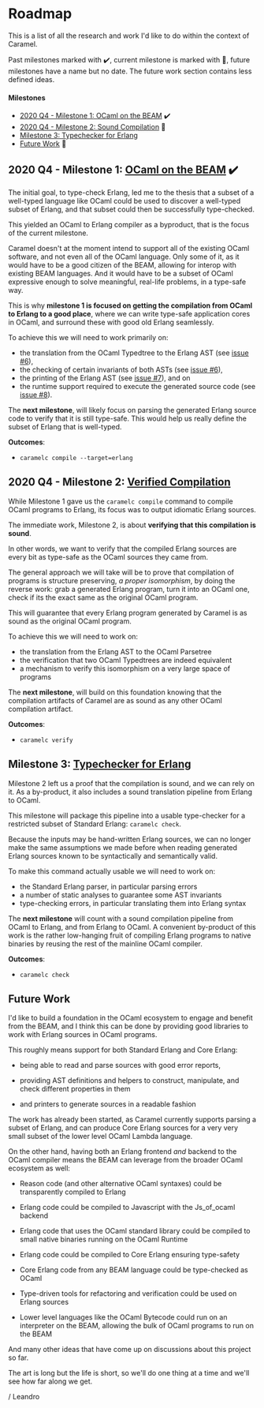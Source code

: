 # Roadmap

This is a list of all the research and work I'd like to do within the context
of Caramel.

Past milestones marked with :heavy_check_mark:, current milestone is marked
with :hammer:, future milestones have a name but no date. The future work
section contains less defined ideas.

#### Milestones

* [2020 Q4 - Milestone 1: OCaml on the BEAM](#2020-q4-milestone-1-ocaml-on-the-beam) :heavy_check_mark:
* [2020 Q4 - Milestone 2: Sound Compilation](#2020-q4-milestone-2-sound-compilation) :hammer:
* [Milestone 3: Typechecker for Erlang](#milestone-3-typechecker-for-erlang)
* [Future Work](#future-work) :crystal_ball:

## 2020 Q4 - Milestone 1: [OCaml on the BEAM](https://github.com/AbstractMachinesLab/caramel/milestone/1) :heavy_check_mark:

The initial goal, to type-check Erlang, led me to the thesis that a subset of a
well-typed language like OCaml could be used to discover a well-typed subset of
Erlang, and that subset could then be successfully type-checked.

This yielded an OCaml to Erlang compiler as a byproduct, that is the focus of
the current milestone.

Caramel doesn't at the moment intend to support all of the existing OCaml
software, and not even all of the OCaml language. Only some of it, as it would
have to be a good citizen of the BEAM, allowing for interop with existing BEAM
languages. And it would have to be a subset of OCaml expressive enough to solve
meaningful, real-life problems, in a type-safe way.

This is why **milestone 1 is focused on getting the compilation from
OCaml to Erlang to a good place**, where we can write type-safe application
cores in OCaml, and surround these with good old Erlang seamlessly.

To achieve this we will need to work primarily on:

* the translation from the OCaml Typedtree to the Erlang AST (see [issue
  #6](https://github.com/AbstractMachinesLab/caramel/issues/6)),
* the checking of certain invariants of both ASTs (see [issue
  #6](https://github.com/AbstractMachinesLab/caramel/issues/6)),
* the printing of the Erlang AST (see [issue
  #7](https://github.com/AbstractMachinesLab/caramel/issues/7)), and on
* the runtime support required to execute the generated source code (see [issue
  #8](https://github.com/AbstractMachinesLab/caramel/issues/8)).

The __next milestone__, will likely focus on parsing the generated Erlang
source code to verify that it is still type-safe. This would help us really
define the subset of Erlang that is well-typed.

**Outcomes**:
- `caramelc compile --target=erlang`

## 2020 Q4 - Milestone 2: [Verified Compilation](https://github.com/AbstractMachinesLab/caramel/milestone/1)

While Milestone 1 gave us the `caramelc compile` command to compile OCaml
programs to Erlang, its focus was to output idiomatic Erlang sources.

The immediate work, Milestone 2, is about **verifying that this compilation is
sound**.

In other words, we want to verify that the compiled Erlang sources are every
bit as type-safe as the OCaml sources they came from.

The general approach we will take will be to prove that compilation of programs
is structure preserving, _a proper isomorphism_, by doing the reverse work:
grab a generated Erlang program, turn it into an OCaml one, check if its the
exact same as the original OCaml program.

This will guarantee that every Erlang program generated by Caramel is as sound
as the original OCaml program.

To achieve this we will need to work on:

* the translation from the Erlang AST to the OCaml Parsetree
* the verification that two OCaml Typedtrees are indeed equivalent
* a mechanism to verify this isomorphism on a very large space of programs

The __next milestone__, will build on this foundation knowing that the
compilation artifacts of Caramel are as sound as any other OCaml compilation
artifact.

**Outcomes**:
- `caramelc verify`

## Milestone 3: [Typechecker for Erlang]()

Milestone 2 left us a proof that the compilation is sound, and we can rely on
it. As a by-product, it also includes a sound translation pipeline from Erlang
to OCaml.

This milestone will package this pipeline into a usable type-checker for a
restricted subset of Standard Erlang: `caramelc check`.

Because the inputs may be hand-written Erlang sources, we can no longer make
the same assumptions we made before when reading generated Erlang sources known
to be syntactically and semantically valid.

To make this command actually usable we will need to work on:

* the Standard Erlang parser, in particular parsing errors
* a number of static analyses to guarantee some AST invariants
* type-checking errors, in particular translating them into Erlang syntax

The __next milestone__ will count with a sound compilation pipeline from OCaml
to Erlang, and from Erlang to OCaml. A convenient by-product of this work is
the rather low-hanging fruit of compiling Erlang programs to native binaries by
reusing the rest of the mainline OCaml compiler.

**Outcomes**:
- `caramelc check`

## Future Work

I'd like to build a foundation in the OCaml ecosystem to engage and benefit
from the BEAM, and I think this can be done by providing good libraries to work
with Erlang sources in OCaml programs.

This roughly means support for both Standard Erlang and Core Erlang:

* being able to read and parse sources with good error reports,

* providing AST definitions and helpers to construct, manipulate, and check
  different properties in them

* and printers to generate sources in a readable fashion

The work has already been started, as Caramel currently supports parsing a
subset of Erlang, and can produce Core Erlang sources for a very very small
subset of the lower level OCaml Lambda language.

On the other hand, having both an Erlang frontend _and_ backend to the OCaml
compiler means the BEAM can leverage from the broader OCaml ecosystem as well:

* Reason code (and other alternative OCaml syntaxes) could be transparently
  compiled to Erlang

* Erlang code could be compiled to Javascript with the Js_of_ocaml backend

* Erlang code that uses the OCaml standard library could be compiled to small
  native binaries running on the OCaml Runtime

* Erlang code could be compiled to Core Erlang ensuring type-safety

* Core Erlang code from any BEAM language could be type-checked as OCaml

* Type-driven tools for refactoring and verification could be used on Erlang
  sources

* Lower level languages like the OCaml Bytecode could run on an interpreter on
  the BEAM, allowing the bulk of OCaml programs to run on the BEAM

And many other ideas that have come up on discussions about this project so far.

The art is long but the life is short, so we'll do one thing at a time and
we'll see how far along we get.

/ Leandro
